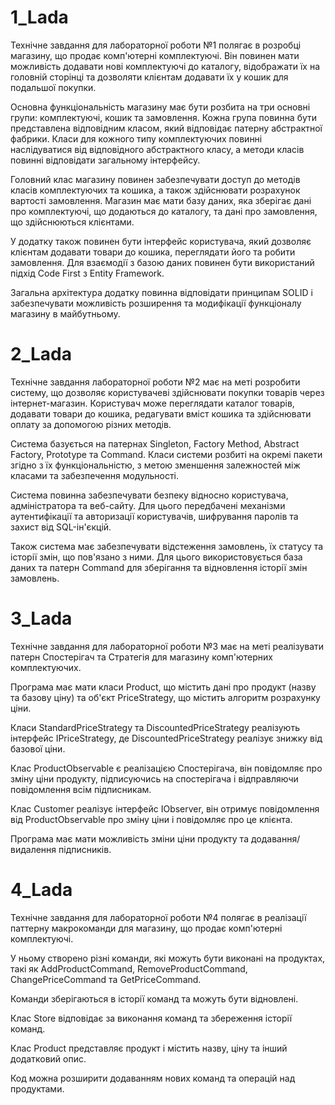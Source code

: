# 1_Lada
Технічне завдання для лабораторної роботи №1 полягає в розробці магазину, що продає комп'ютерні комплектуючі. Він повинен мати можливість додавати нові комплектуючі до каталогу, відображати їх на головній сторінці та дозволяти клієнтам додавати їх у кошик для подальшої покупки.

Основна функціональність магазину має бути розбита на три основні групи: комплектуючі, кошик та замовлення. Кожна група повинна бути представлена відповідним класом, який відповідає патерну абстрактної фабрики. Класи для кожного типу комплектуючих повинні наслідуватися від відповідного абстрактного класу, а методи класів повинні відповідати загальному інтерфейсу.

Головний клас магазину повинен забезпечувати доступ до методів класів комплектуючих та кошика, а також здійснювати розрахунок вартості замовлення. Магазин має мати базу даних, яка зберігає дані про комплектуючі, що додаються до каталогу, та дані про замовлення, що здійснюються клієнтами.

У додатку також повинен бути інтерфейс користувача, який дозволяє клієнтам додавати товари до кошика, переглядати його та робити замовлення. Для взаємодії з базою даних повинен бути використаний підхід Code First з Entity Framework.

Загальна архітектура додатку повинна відповідати принципам SOLID і забезпечувати можливість розширення та модифікації функціоналу магазину в майбутньому.

# 2_Lada

Технічне завдання лабораторної роботи №2 має на меті розробити систему, що дозволяє користувачеві здійснювати покупки товарів через інтернет-магазин. Користувач може переглядати каталог товарів, додавати товари до кошика, редагувати вміст кошика та здійснювати оплату за допомогою різних методів.

Система базується на патернах Singleton, Factory Method, Abstract Factory, Prototype та Command. Класи системи розбиті на окремі пакети згідно з їх функціональністю, з метою зменшення залежностей між класами та забезпечення модульності.

Система повинна забезпечувати безпеку відносно користувача, адміністратора та веб-сайту. Для цього передбачені механізми аутентифікації та авторизації користувачів, шифрування паролів та захист від SQL-ін'єкцій.

Також система має забезпечувати відстеження замовлень, їх статусу та історії змін, що пов'язано з ними. Для цього використовується база даних та патерн Command для зберігання та відновлення історії змін замовлень.

# 3_Lada

Технічне завдання для лабораторної роботи №3 має на меті реалізувати патерн Спостерігач та Стратегія для магазину комп'ютерних комплектуючих. 

Програма має мати класи Product, що містить дані про продукт (назву та базову ціну) та об'єкт PriceStrategy, що містить алгоритм розрахунку ціни. 

Класи StandardPriceStrategy та DiscountedPriceStrategy реалізують інтерфейс IPriceStrategy, де DiscountedPriceStrategy реалізує знижку від базової ціни. 

Клас ProductObservable є реалізацією Спостерігача, він повідомляє про зміну ціни продукту, підписуючись на спостерігача і відправляючи повідомлення всім підписникам. 

Клас Customer реалізує інтерфейс IObserver, він отримує повідомлення від ProductObservable про зміну ціни і повідомляє про це клієнта. 

Програма має мати можливість зміни ціни продукту та додавання/видалення підписників.

# 4_Lada

Технічне завдання для лабораторної роботи №4 полягає в реалізації паттерну макрокоманди для магазину, що продає комп'ютерні комплектуючі. 

У ньому створено різні команди, які можуть бути виконані на продуктах, такі як AddProductCommand, RemoveProductCommand, ChangePriceCommand та GetPriceCommand. 

Команди зберігаються в історії команд та можуть бути відновлені. 

Клас Store відповідає за виконання команд та збереження історії команд. 

Клас Product представляє продукт і містить назву, ціну та інший додатковий опис. 

Код можна розширити додаванням нових команд та операцій над продуктами.
